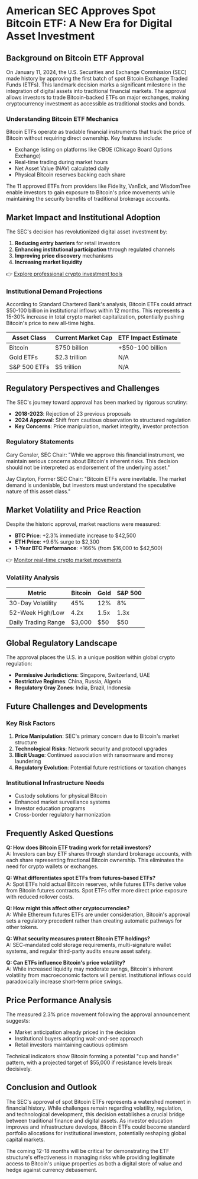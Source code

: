 # American SEC Approves Spot Bitcoin ETF: A New Era for Digital Asset Investment

## Background on Bitcoin ETF Approval

On January 11, 2024, the U.S. Securities and Exchange Commission (SEC) made history by approving the first batch of spot Bitcoin Exchange Traded Funds (ETFs). This landmark decision marks a significant milestone in the integration of digital assets into traditional financial markets. The approval allows investors to trade Bitcoin-backed ETFs on major exchanges, making cryptocurrency investment as accessible as traditional stocks and bonds.

### Understanding Bitcoin ETF Mechanics

Bitcoin ETFs operate as tradable financial instruments that track the price of Bitcoin without requiring direct ownership. Key features include:
- Exchange listing on platforms like CBOE (Chicago Board Options Exchange)
- Real-time trading during market hours
- Net Asset Value (NAV) calculated daily
- Physical Bitcoin reserves backing each share

The 11 approved ETFs from providers like Fidelity, VanEck, and WisdomTree enable investors to gain exposure to Bitcoin's price movements while maintaining the security benefits of traditional brokerage accounts.

## Market Impact and Institutional Adoption

The SEC's decision has revolutionized digital asset investment by:
1. **Reducing entry barriers** for retail investors
2. **Enhancing institutional participation** through regulated channels
3. **Improving price discovery** mechanisms
4. **Increasing market liquidity**

👉 [Explore professional crypto investment tools](https://bit.ly/okx-bonus)

### Institutional Demand Projections

According to Standard Chartered Bank's analysis, Bitcoin ETFs could attract $50-100 billion in institutional inflows within 12 months. This represents a 15-30% increase in total crypto market capitalization, potentially pushing Bitcoin's price to new all-time highs.

| Asset Class | Current Market Cap | ETF Impact Estimate |
|-------------|--------------------|---------------------|
| Bitcoin     | $750 billion       | +$50-100 billion    |
| Gold ETFs   | $2.3 trillion      | N/A                 |
| S&P 500 ETFs| $5 trillion        | N/A                 |

## Regulatory Perspectives and Challenges

The SEC's journey toward approval has been marked by rigorous scrutiny:
- **2018-2023**: Rejection of 23 previous proposals
- **2024 Approval**: Shift from cautious observation to structured regulation
- **Key Concerns**: Price manipulation, market integrity, investor protection

### Regulatory Statements

Gary Gensler, SEC Chair: "While we approve this financial instrument, we maintain serious concerns about Bitcoin's inherent risks. This decision should not be interpreted as endorsement of the underlying asset."

Jay Clayton, Former SEC Chair: "Bitcoin ETFs were inevitable. The market demand is undeniable, but investors must understand the speculative nature of this asset class."

## Market Volatility and Price Reaction

Despite the historic approval, market reactions were measured:
- **BTC Price**: +2.3% immediate increase to $42,500
- **ETH Price**: +9.6% surge to $2,300
- **1-Year BTC Performance**: +166% (from $16,000 to $42,500)

👉 [Monitor real-time crypto market movements](https://bit.ly/okx-bonus)

### Volatility Analysis

| Metric                | Bitcoin | Gold    | S&P 500 |
|-----------------------|---------|---------|---------|
| 30-Day Volatility     | 45%     | 12%     | 8%      |
| 52-Week High/Low      | 4.2x    | 1.5x    | 1.3x    |
| Daily Trading Range   | $3,000  | $50     | $50     |

## Global Regulatory Landscape

The approval places the U.S. in a unique position within global crypto regulation:
- **Permissive Jurisdictions**: Singapore, Switzerland, UAE
- **Restrictive Regimes**: China, Russia, Algeria
- **Regulatory Gray Zones**: India, Brazil, Indonesia

## Future Challenges and Developments

### Key Risk Factors
1. **Price Manipulation**: SEC's primary concern due to Bitcoin's market structure
2. **Technological Risks**: Network security and protocol upgrades
3. **Illicit Usage**: Continued association with ransomware and money laundering
4. **Regulatory Evolution**: Potential future restrictions or taxation changes

### Institutional Infrastructure Needs
- Custody solutions for physical Bitcoin
- Enhanced market surveillance systems
- Investor education programs
- Cross-border regulatory harmonization

## Frequently Asked Questions

**Q: How does Bitcoin ETF trading work for retail investors?**  
A: Investors can buy ETF shares through standard brokerage accounts, with each share representing fractional Bitcoin ownership. This eliminates the need for crypto wallets or exchanges.

**Q: What differentiates spot ETFs from futures-based ETFs?**  
A: Spot ETFs hold actual Bitcoin reserves, while futures ETFs derive value from Bitcoin futures contracts. Spot ETFs offer more direct price exposure with reduced rollover costs.

**Q: How might this affect other cryptocurrencies?**  
A: While Ethereum futures ETFs are under consideration, Bitcoin's approval sets a regulatory precedent rather than creating automatic pathways for other tokens.

**Q: What security measures protect Bitcoin ETF holdings?**  
A: SEC-mandated cold storage requirements, multi-signature wallet systems, and regular third-party audits ensure asset safety.

**Q: Can ETFs influence Bitcoin's price volatility?**  
A: While increased liquidity may moderate swings, Bitcoin's inherent volatility from macroeconomic factors will persist. Institutional inflows could paradoxically increase short-term price swings.

## Price Performance Analysis

The measured 2.3% price movement following the approval announcement suggests:
- Market anticipation already priced in the decision
- Institutional buyers adopting wait-and-see approach
- Retail investors maintaining cautious optimism

Technical indicators show Bitcoin forming a potential "cup and handle" pattern, with a projected target of $55,000 if resistance levels break decisively.

## Conclusion and Outlook

The SEC's approval of spot Bitcoin ETFs represents a watershed moment in financial history. While challenges remain regarding volatility, regulation, and technological development, this decision establishes a crucial bridge between traditional finance and digital assets. As investor education improves and infrastructure develops, Bitcoin ETFs could become standard portfolio allocations for institutional investors, potentially reshaping global capital markets.

The coming 12-18 months will be critical for demonstrating the ETF structure's effectiveness in managing risks while providing legitimate access to Bitcoin's unique properties as both a digital store of value and hedge against currency debasement.